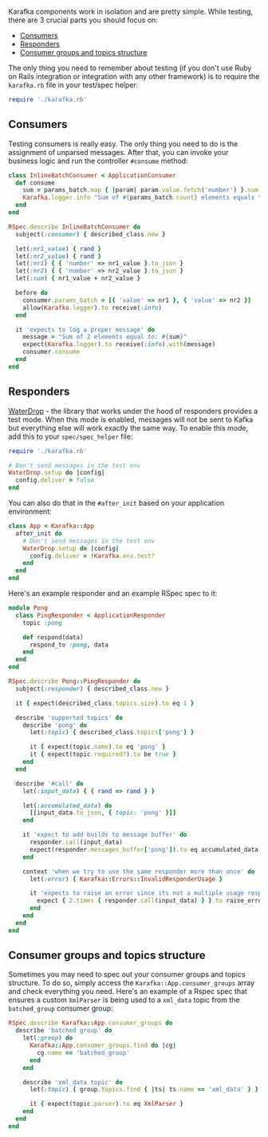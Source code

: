 Karafka components work in isolation and are pretty simple. While testing, there are 3 crucial parts you should focus on:

- [Consumers](#consumers)
- [Responders](#responders)
- [Consumer groups and topics structure](#consumer-groups-and-topics-structure)

The only thing you need to remember about testing (if you don't use Ruby on Rails integration or integration with any other framework) is to require the ```karafka.rb``` file in your test/spec helper:

```ruby
require './karafka.rb'
```

## Consumers

Testing consumers is really easy. The only thing you need to do is the assignment of unparsed messages. After that, you can invoke your business logic and run the controller ```#consume``` method:

```ruby
class InlineBatchConsumer < ApplicationConsumer
  def consume
    sum = params_batch.map { |param| param.value.fetch('number') }.sum
    Karafka.logger.info "Sum of #{params_batch.count} elements equals to: #{sum}"
  end
end
```

```ruby
RSpec.describe InlineBatchConsumer do
  subject(:consumer) { described_class.new }

  let(:nr1_value) { rand }
  let(:nr2_value) { rand }
  let(:nr1) { { 'number' => nr1_value }.to_json }
  let(:nr2) { { 'number' => nr2_value }.to_json }
  let(:sum) { nr1_value + nr2_value }

  before do
    consumer.params_batch = [{ 'value' => nr1 }, { 'value' => nr2 }]
    allow(Karafka.logger).to receive(:info)
  end

  it 'expects to log a proper message' do
    message = "Sum of 2 elements equal to: #{sum}"
    expect(Karafka.logger).to receive(:info).with(message)
    consumer.consume
  end
end
```

## Responders

[WaterDrop](https://github.com/karafka/waterdrop) - the library that works under the hood of responders provides a test mode. When this mode is enabled, messages will not be sent to Kafka but everything else will work exactly the same way. To enable this mode, add this to your ```spec/spec_helper``` file:

```ruby
require './karafka.rb'

# Don't send messages in the test env
WaterDrop.setup do |config|
  config.deliver = false
end
```

You can also do that in the ```#after_init``` based on your application environment:

```ruby
class App < Karafka::App
  after_init do
    # Don't send messages in the test env
    WaterDrop.setup do |config|
      config.deliver = !Karafka.env.test?
    end
  end
end
```

Here's an example responder and an example RSpec spec to it:

```ruby
module Pong
  class PingResponder < ApplicationResponder
    topic :pong

    def respond(data)
      respond_to :pong, data
    end
  end
end
```

```ruby
RSpec.describe Pong::PingResponder do
  subject(:responder) { described_class.new }

  it { expect(described_class.topics.size).to eq 1 }

  describe 'supported topics' do
    describe 'pong' do
      let(:topic) { described_class.topics['pong'] }

      it { expect(topic.name).to eq 'pong' }
      it { expect(topic.required?).to be true }
    end
  end

  describe '#call' do
    let(:input_data) { { rand => rand } }

    let(:accumulated_data) do
      [[input_data.to_json, { topic: 'pong' }]]
    end

    it 'expect to add builds to message buffer' do
      responder.call(input_data)
      expect(responder.messages_buffer['pong']).to eq accumulated_data
    end

    context 'when we try to use the same responder more than once' do
      let(:error) { Karafka::Errors::InvalidResponderUsage }

      it 'expects to raise an error since its not a multiple usage responder' do
        expect { 2.times { responder.call(input_data) } }.to raise_error error
      end
    end
  end
end
```

## Consumer groups and topics structure

Sometimes you may need to spec out your consumer groups and topics structure. To do so, simply access the ```Karafka::App.consumer_groups``` array and check everything you need. Here's an example of a Rspec spec that ensures a custom ```XmlParser``` is being used to a ```xml_data``` topic from the ```batched_group``` consumer group:

```ruby
RSpec.describe Karafka::App.consumer_groups do
  describe 'batched group' do
    let(:group) do
      Karafka::App.consumer_groups.find do |cg|
        cg.name == 'batched_group'
      end
    end

    describe 'xml_data topic' do
      let(:topic) { group.topics.find { |ts| ts.name == 'xml_data' } }

      it { expect(topic.parser).to eq XmlParser }
    end
  end
end
```
